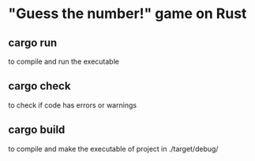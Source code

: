 # "Guess the number!" game on Rust
## cargo run
to compile and run the executable

## cargo check
to check if code has errors or warnings

## cargo build
to compile and make the executable of project in ./target/debug/

